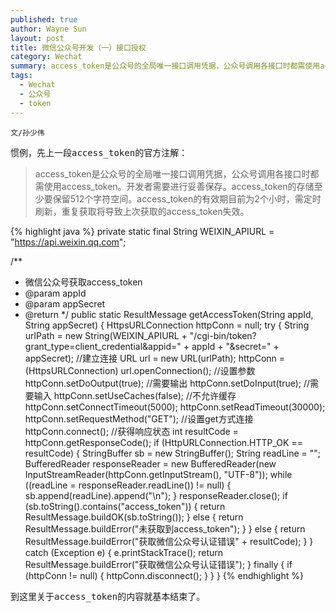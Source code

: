 ```yaml
---
published: true
author: Wayne Sun
layout: post
title: 微信公众号开发（一）接口授权
category: Wechat
summary: access_token是公众号的全局唯一接口调用凭据，公众号调用各接口时都需使用access_token。开发者需要进行妥善保存。access_token的存储至少要保留512个字符空间。access_token的有效期目前为2个小时，需定时刷新，重复获取将导致上次获取的access_token失效
tags:
  - Wechat
  - 公众号
  - token
---
```


`文/孙少伟`

惯例，先上一段<tt>access_token</tt>的官方注解：

> access_token是公众号的全局唯一接口调用凭据，公众号调用各接口时都需使用access_token。开发者需要进行妥善保存。access_token的存储至少要保留512个字符空间。access_token的有效期目前为2个小时，需定时刷新，重复获取将导致上次获取的access_token失效。

{% highlight java %} 
private static final String WEIXIN_APIURL = "https://api.weixin.qq.com";

/**
 * 微信公众号获取access_token
 * @param appId
 * @param appSecret
 * @return
 */
public static ResultMessage getAccessToken(String appId, String appSecret) {
    HttpsURLConnection httpConn = null;
    try {
        String urlPath = new String(WEIXIN_APIURL + "/cgi-bin/token?grant_type=client_credential&appid=" +
                appId + "&secret=" + appSecret);
        //建立连接
        URL url = new URL(urlPath);
        httpConn = (HttpsURLConnection) url.openConnection();
        //设置参数
        httpConn.setDoOutput(true);   //需要输出
        httpConn.setDoInput(true);   //需要输入
        httpConn.setUseCaches(false);  //不允许缓存
        httpConn.setConnectTimeout(5000);
        httpConn.setReadTimeout(30000);
        httpConn.setRequestMethod("GET");   //设置get方式连接
        httpConn.connect();
        //获得响应状态
        int resultCode = httpConn.getResponseCode();
        if (HttpURLConnection.HTTP_OK == resultCode) {
            StringBuffer sb = new StringBuffer();
            String readLine = "";
            BufferedReader responseReader = new BufferedReader(new InputStreamReader(httpConn.getInputStream(), "UTF-8"));
            while ((readLine = responseReader.readLine()) != null) {
                sb.append(readLine).append("\n");
            }
            responseReader.close();
            if (sb.toString().contains("access_token")) {
                return ResultMessage.buildOK(sb.toString());
            } else {
                return ResultMessage.buildError("未获取到access_token");
            }
        } else {
            return ResultMessage.buildError("获取微信公众号认证错误" + resultCode);
        }
    } catch (Exception e) {
        e.printStackTrace();
        return ResultMessage.buildError("获取微信公众号认证错误");
    } finally {
        if (httpConn != null) {
            httpConn.disconnect();
        }
    }
}
{% endhighlight %}

到这里关于<tt>access_token</tt>的内容就基本结束了。

